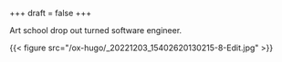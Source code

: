 +++
draft = false
+++

Art school drop out turned software engineer.

{{< figure src="/ox-hugo/_20221203_15402620130215-8-Edit.jpg" >}}
